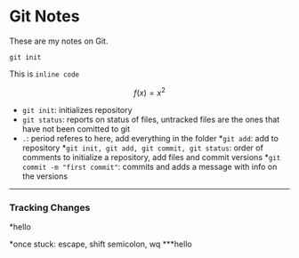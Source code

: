# Git Notes 

These are my notes on Git.
```
git init
```

This is `inline code`

$$f(x)=x^2$$

* `git init`: initializes repository
* `git status`: reports on status of files, untracked files are the ones that have not been comitted to git
* `.`: period referes to here, add everything in the folder
*`git add`: add to repository
*`git init, git add, git commit, git status`: order of comments to initialize a repository, add files and commit versions
*`git commit -m "first commit"`: commits and adds a message with info on the versions

---

### Tracking Changes

*hello

*once stuck: escape, shift semicolon, wq
***hello